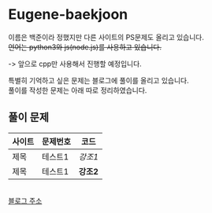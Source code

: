 # Eugene-baekjoon
이름은 백준이라 정했지만 다른 사이트의 PS문제도 올리고 있습니다.<br/>
~~언어는 python3와 js(node.js)를 사용하고 있습니다.~~

-> 앞으로 cpp만 사용해서 진행할 예정입니다.

특별히 기억하고 싶은 문제는 블로그에 풀이를 올리고 있습니다.<br/>
풀이를 작성한 문제는 아래 따로 정리하였습니다.
<br/>

## 풀이 문제
|사이트|문제번호|코드|
|----------|--------|------------------------------|
|제목|테스트1|*강조1*|
|제목|테스트1|**강조2**|

<br/>
<a href="https://doobudubu.tistory.com/category/%EC%95%8C%EA%B3%A0%EB%A6%AC%EC%A6%98">블로그 주소</a>
